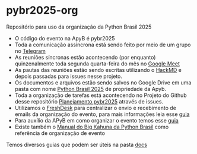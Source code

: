 # pybr2025-org
Repositório para uso da organização da Python Brasil 2025

* O código do evento na ApyB é pybr2025
* Toda a comunicação assíncrona está sendo feito por meio de um grupo no [Telegram](https://web.telegram.org/)
* As reuniões síncronas estão acontecendo (por enquanto) quinzenalmente toda segunda quarta-feira do mês no [Google Meet](https://meet.google.com/)
* As pautas das reuniões estão sendo escritas utilizando o [HackMD](https://hackmd.io/) e depois passadas para issues nesse projeto.
* Os documentos e arquivos estão sendo salvos no Google Drive em uma pasta com nome [Python Brasil 2025](https://drive.google.com/drive/u/0/folders/1xVgNsmIZl4RtqliYwUONp7duFrhgFgFZ) de propriedade da Apyb.
* Toda a organização de tarefas está acontecendo no Projeto do Github desse repositório [Planejamento pybr2025](https://github.com/orgs/pythonbrasil/projects/8) através de issues.
* Utilizamos o [FreshDesk](https://pythonbrasil.freshdesk.com/a/dashboard/default) para centralizar o envio e recebimento de emails da organização do evento, para mais informações leia esse [guia](docs/freshdesk.md)
* Para auxílio da APyB em como organizar o evento temos esse [guia](https://apyb.python.org.br/associados/guias/como-organizar-eventos/)
* Existe também o [Manual do Big Kahuna da Python Brasil](https://manual.pythonbrasil.org.br/organizacao/index.html) como referência de organização de evento

Temos diversos guias que podem ser úteis na pasta [docs](docs)